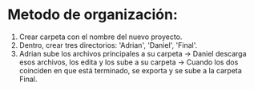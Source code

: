 # Metodo de organización:

1. Crear carpeta con el nombre del nuevo proyecto.
2. Dentro, crear tres directorios: 'Adrian', 'Daniel', 'Final'.
3. Adrian sube los archivos principales a su carpeta -> Daniel descarga esos archivos, los edita y los sube a su carpeta -> Cuando los dos coinciden en que está terminado, se exporta y se sube a la carpeta Final.
